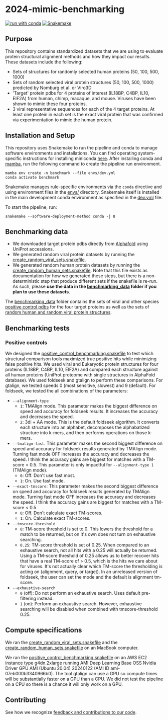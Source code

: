 # 2024-mimic-benchmarking

[![run with conda](http://img.shields.io/badge/run%20with-conda-3EB049?labelColor=000000&logo=anaconda)](https://docs.conda.io/projects/miniconda/en/latest/)
[![Snakemake](https://img.shields.io/badge/snakemake--green)](https://snakemake.readthedocs.io/en/stable/)

## Purpose
This repository contains standardized datasets that we are using to evaluate protein structural alignment methods and how they impact our results. These datasets include the following:
- Sets of structures for randomly selected human proteins (50, 100, 500, 1000)
- Sets of random selected viral protein structures (50, 100, 500, 1000) predicted by Nomburg et al. or Viro3D
- 'Target' protein pdbs for 4 proteins of interest (IL18BP, C4BP, IL10, EIF2A) from human, chimp, macaque, and mouse. Viruses have been shown to mimic these four proteins.
- 3 viral representative sequences for each of the 4 target proteins. At least one protein in each set is the exact viral protein that was confirmed via experimentation to mimic the human protein.
  
## Installation and Setup

This repository uses Snakemake to run the pipeline and conda to manage software environments and installations. You can find operating system-specific instructions for installing miniconda [here](https://docs.conda.io/projects/miniconda/en/latest/). After installing conda and [mamba](https://mamba.readthedocs.io/en/latest/), run the following command to create the pipeline run environment.

```{bash}
mamba env create -n benchmark --file envs/dev.yml
conda activate benchmark
```

Snakemake manages rule-specific environments via the `conda` directive and using environment files in the [envs/](./envs/) directory. Snakemake itself is installed in the main development conda environment as specified in the [dev.yml](./envs/dev.yml) file.

To start the pipeline, run:

```{bash}
snakemake --software-deployment-method conda -j 8
```


## Benchmarking data

- We downloaded target protein pdbs directly from [Alphafold](https://alphafold.ebi.ac.uk/) using UniProt accessions.
- We generated random viral protein datasets by running the [create_random_viral_sets.snakefile](create_random_viral_sets.snakefile).
- We generated random human protein datasets by running the [create_random_human_sets.snakefile](create_random_human_sets.snakefile). Note that this file exists as documentation for how we generated these steps, but there is a non-deterministic step that produce different sets if the snakefile is re-run. As such, please **use the data in the [benchmarking_data](benchmarking_data) folder if you plan to use these datasets**.

The [benchmarking_data](./benchmarking_data) folder contains the sets of viral and other species [positive control pdbs](./benchmarking_data/positive_controls) for the four target proteins as well as the sets of [random human and random viral protein structures](./benchmarking_data/random_protein_sets).

## Benchmarking tests

### Positive controls

We designed the [positive_control_benchmarking.snakefile](positive_control_benchmarking.snakefile) to test which structural comparison tools maximized true positive hits while minimizing false positive hits.
We used viral and Eukaryotic protein structures for four proteins (IL18BP, C4BP, IL10, EIF2A) and compared each structure against all human proteins (UniProt proteome with single structures in AlphaFold database).
We used foldseek and gtalign to perform these comparisons.
For gtalign, we tested speeds 0 (most sensitive, slowest) and 9 (default).
For foldseek, we tested the all combinations of the parameters:
* `--alignment-type`
    * `1`: TMAlign mode. This parameter makes the biggest difference on speed and accuracy for foldseek results. It increases the accuracy and decreases the speed.
    * `2`: 3di + AA mode. This is the default foldseek algorithm. It converts each structure into an alphabet, decomposes the alphabatized structure into k-mers, and then performs operations on those k-mers.
* `--tmalign-fast`. This parameter makes the second biggest difference on speed and accuracy for foldseek results generated by TMAlign mode. Turning fast mode OFF increases the accuracy and decreases the speed. I think the accuracy gains are biggest for matches with a TM-score < 0.5. This parameter is only impactful for `--alignment-type 1` (TMAlign mode).
    * `0`: Off. Don't use fast most.
    * `1`: On. Use fast mode.
* `--exact-tmscore`: This parameter makes the second biggest difference on speed and accuracy for foldseek results generated by TMAlign mode. Turning fast mode OFF increases the accuracy and decreases the speed. I think the accuracy gains are biggest for matches with a TM-score < 0.5
    * `0`: Off. Don't calculate exact TM-scores.
    * `1`: On. Calculate exact TM-scores.
* `--tmscore-threshold`
    * `0`: TM-score threshold is set to 0. This lowers the threshold for a match to be returned, but on it's own does not turn on exhaustive searching. 
    * `0.25`: TM-score threshold is set of 0.25. When compared to an exhaustive search, not all hits with a 0.25 will actually be returned. Using a TM-score threshold of 0.25 allows us to better recover hits that have a real TM-score of > 0.5, which is the hits we care about for viruses. It's not actually clear which TM-score the thresholding is acting on (alignment, query, or target). In an unreleased version of foldseek, the user can set the mode and the default is alignment tm-score.
* `--exhaustive-search`
    * `0` (off): Do not perform an exhaustive search. Uses default pre-filtering instead.
    * `1` (on): Perform an exhaustive search. However, exhaustive searching will be disabled when combined with tmscore-threshold 0.25.

## Compute specifications

We ran the [create_random_viral_sets.snakefile](create_random_viral_sets.snakefile) and the [create_random_human_sets.snakefile](create_random_human_sets.snakefile) on an MacBook computer.

We ran the [positive_control_benchmarking.snakefile](positive_control_benchmarking.snakefile) on an AWS EC2 instance type g4dn.2xlarge running AMI Deep Learning Base OSS Nvidia Driver GPU AMI (Ubuntu 20.04) 20240122 (AMI ID ami-07eb000b3340966b0).
The tool gtalign can use a GPU so compute times will be substantially faster on a GPU than a CPU.
We did not test the pipeline on a CPU so there is a chance it will only work on a GPU.

## Contributing

See how we recognize [feedback and contributions to our code](https://github.com/Arcadia-Science/arcadia-software-handbook/blob/main/guides-and-standards/guide-credit-for-contributions.md).
